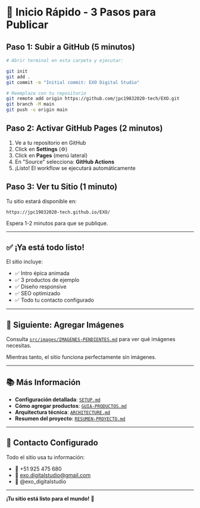 # 🚀 Inicio Rápido - 3 Pasos para Publicar

## Paso 1: Subir a GitHub (5 minutos)

```bash
# Abrir terminal en esta carpeta y ejecutar:

git init
git add .
git commit -m "Initial commit: EXO Digital Studio"

# Reemplaza con tu repositorio
git remote add origin https://github.com/jpc19832020-tech/EXO.git
git branch -M main
git push -u origin main
```

## Paso 2: Activar GitHub Pages (2 minutos)

1. Ve a tu repositorio en GitHub
2. Click en **Settings** (⚙️)
3. Click en **Pages** (menú lateral)
4. En "Source" selecciona: **GitHub Actions**
5. ¡Listo! El workflow se ejecutará automáticamente

## Paso 3: Ver tu Sitio (1 minuto)

Tu sitio estará disponible en:
```
https://jpc19832020-tech.github.io/EXO/
```

Espera 1-2 minutos para que se publique.

---

## ✅ ¡Ya está todo listo!

El sitio incluye:
- ✅ Intro épica animada
- ✅ 3 productos de ejemplo
- ✅ Diseño responsive
- ✅ SEO optimizado
- ✅ Todo tu contacto configurado

---

## 📸 Siguiente: Agregar Imágenes

Consulta [`src/images/IMAGENES-PENDIENTES.md`](src/images/IMAGENES-PENDIENTES.md) para ver qué imágenes necesitas.

Mientras tanto, el sitio funciona perfectamente sin imágenes.

---

## 📚 Más Información

- **Configuración detallada**: [`SETUP.md`](SETUP.md)
- **Cómo agregar productos**: [`GUIA-PRODUCTOS.md`](GUIA-PRODUCTOS.md)
- **Arquitectura técnica**: [`ARCHITECTURE.md`](ARCHITECTURE.md)
- **Resumen del proyecto**: [`RESUMEN-PROYECTO.md`](RESUMEN-PROYECTO.md)

---

## 💬 Contacto Configurado

Todo el sitio usa tu información:
- 📱 +51 925 475 680
- 📧 exo.digitalstudio@gmail.com
- 📸 @exo_digitalstudio

---

**¡Tu sitio está listo para el mundo!** 🌟